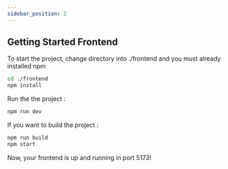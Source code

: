 ```yaml
---
sidebar_position: 2
---
```


## Getting Started Frontend

To start the project, change directory into ./frontend and you must already installed npm

```sh
cd ./frontend
npm install
```

Run the the project :

```sh
npm run dev
```

If you want to build the project :

```sh
npm run build
npm start
```

Now, your frontend is up and running in port 5173!